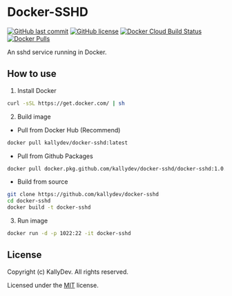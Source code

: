 # Docker-SSHD

[![GitHub last commit](https://img.shields.io/github/last-commit/kallydev/docker-sshd?style=flat-square)](https://github.com/kallydev/docker-sshd/commits/master)
[![GitHub license](https://img.shields.io/github/license/kallydev/docker-sshd?style=flat-square)](LICENSE)
[![Docker Cloud Build Status](https://img.shields.io/docker/cloud/build/kallydev/docker-sshd)](https://hub.docker.com/r/kallydev/docker-sshd/builds)
[![Docker Pulls](https://img.shields.io/docker/pulls/kallydev/docker-sshd?style=flat-square&logo=docker)](https://hub.docker.com/r/kallydev/docker-sshd)

An sshd service running in Docker.

## How to use

1. Install Docker

```bash
curl -sSL https://get.docker.com/ | sh
```

2. Build image

- Pull from Docker Hub (Recommend)

```bash
docker pull kallydev/docker-sshd:latest
```

- Pull from Github Packages

```bash
docker pull docker.pkg.github.com/kallydev/docker-sshd/docker-sshd:1.0.0
```

- Build from source

```bash
git clone https://github.com/kallydev/docker-sshd
cd docker-sshd
docker build -t docker-sshd
```

3. Run image

```bash
docker run -d -p 1022:22 -it docker-sshd
```

## License

Copyright (c) KallyDev. All rights reserved.

Licensed under the [MIT](LICENSE) license.

